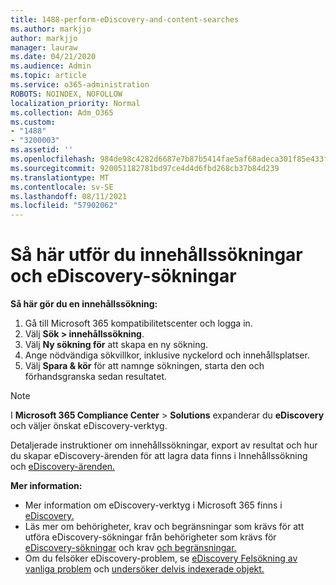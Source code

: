 ```yaml
---
title: 1488-perform-eDiscovery-and-content-searches
ms.author: markjjo
author: markjjo
manager: lauraw
ms.date: 04/21/2020
ms.audience: Admin
ms.topic: article
ms.service: o365-administration
ROBOTS: NOINDEX, NOFOLLOW
localization_priority: Normal
ms.collection: Adm_O365
ms.custom:
- "1488"
- "3200003"
ms.assetid: ''
ms.openlocfilehash: 984de98c4282d6687e7b87b5414fae5af68adeca301f85e433fd126641b7b22a
ms.sourcegitcommit: 920051182781bd97ce4d4d6fbd268cb37b84d239
ms.translationtype: MT
ms.contentlocale: sv-SE
ms.lasthandoff: 08/11/2021
ms.locfileid: "57902062"
---
```

# <a name="how-to-perform-content-searches-and-ediscovery-searches"></a>Så här utför du innehållssökningar och eDiscovery-sökningar

**Så här gör du en innehållssökning:**

1. Gå till Microsoft 365 kompatibilitetscenter och logga in.
2. Välj **Sök > innehållssökning**.
3. Välj **Ny sökning för** att skapa en ny sökning.
4. Ange nödvändiga sökvillkor, inklusive nyckelord och innehållsplatser.
5. Välj **Spara & kör** för att namnge sökningen, starta den och förhandsgranska sedan resultatet.

> [!NOTE]
> I **Microsoft 365 Compliance Center**  >  **Solutions** expanderar du **eDiscovery** och väljer önskat eDiscovery-verktyg.

Detaljerade instruktioner om innehållssökningar, export av resultat och hur du skapar [](https://docs.microsoft.com/microsoft-365/compliance/content-search) eDiscovery-ärenden för att lagra data finns i Innehållssökning och [eDiscovery-ärenden.](https://docs.microsoft.com/microsoft-365/compliance/ediscovery-cases)

**Mer information:**

- Mer information om eDiscovery-verktyg i Microsoft 365 finns i [eDiscovery.](https://docs.microsoft.com/microsoft-365/compliance/ediscovery)
- Läs mer om behörigheter, krav och begränsningar som krävs för att utföra eDiscovery-sökningar från behörigheter som krävs för [eDiscovery-sökningar](https://docs.microsoft.com/microsoft-365/compliance/assign-ediscovery-permissions) och krav [och begränsningar.](https://docs.microsoft.com/microsoft-365/compliance/limits-for-content-search)
- Om du felsöker eDiscovery-problem, se [eDiscovery Felsökning av vanliga problem](https://docs.microsoft.com/microsoft-365/compliance/ediscovery-troubleshooting-common-issues) och [undersöker delvis indexerade objekt.](https://docs.microsoft.com/microsoft-365/compliance/investigating-partially-indexed-items-in-ediscovery)
